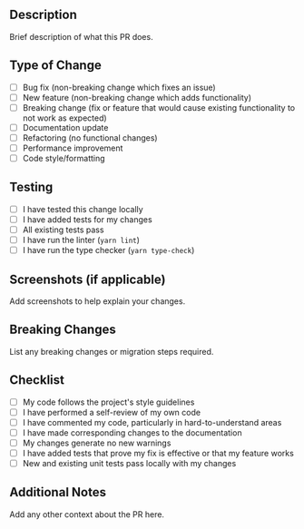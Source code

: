 ## Description

Brief description of what this PR does.

## Type of Change

- [ ] Bug fix (non-breaking change which fixes an issue)
- [ ] New feature (non-breaking change which adds functionality)
- [ ] Breaking change (fix or feature that would cause existing functionality to not work as expected)
- [ ] Documentation update
- [ ] Refactoring (no functional changes)
- [ ] Performance improvement
- [ ] Code style/formatting

## Testing

- [ ] I have tested this change locally
- [ ] I have added tests for my changes
- [ ] All existing tests pass
- [ ] I have run the linter (`yarn lint`)
- [ ] I have run the type checker (`yarn type-check`)

## Screenshots (if applicable)

Add screenshots to help explain your changes.

## Breaking Changes

List any breaking changes or migration steps required.

## Checklist

- [ ] My code follows the project's style guidelines
- [ ] I have performed a self-review of my own code
- [ ] I have commented my code, particularly in hard-to-understand areas
- [ ] I have made corresponding changes to the documentation
- [ ] My changes generate no new warnings
- [ ] I have added tests that prove my fix is effective or that my feature works
- [ ] New and existing unit tests pass locally with my changes

## Additional Notes

Add any other context about the PR here.
